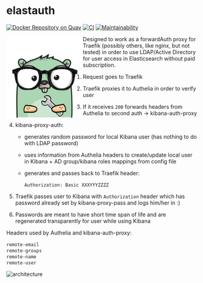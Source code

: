 # elastauth

[![Docker Repository on Quay](https://quay.io/repository/wasilak/elastauth/status "Docker Repository on Quay")](https://quay.io/repository/wasilak/elastauth) [![CI](https://github.com/wasilak/elastauth/actions/workflows/main.yml/badge.svg)](https://github.com/wasilak/elastauth/actions/workflows/main.yml) [![Maintainability](https://api.codeclimate.com/v1/badges/d75cc6b44c7c33f0b530/maintainability)](https://codeclimate.com/github/wasilak/elastauth/maintainability)

<img align="left" src="https://github.com/wasilak/elastauth/blob/main/gopher.png?raw=true" width="40%" height="40%" />

Designed to work as a forwardAuth proxy for Traefik (possibly others, like nginx, but not tested) in order to use LDAP/Active Directory for user access in Elasticsearch without paid subscription.

1. Request goes to Traefik
2. Traefik proxies it to Authelia in order to verify user
3. If it receives `200` forwards headers from Authelia to second auth -> kibana-auth-proxy
4. kibana-proxy-auth:
   - generates random password for local Kibana user (has nothing to do with LDAP password)
   - uses information from Authelia headers to create/update local user in Kibana + AD group/kibana roles mappings from config file
   - generates and passes back to Traefik header:

      ```
      Authorization: Basic XXXYYYZZZZ
      ```

5. Traefik passes user to Kibana with `Authorization` header which has password already set by kibana-proxy-pass and logs him/her in :)
6. Passwords are meant to have short time span of life and are regenerated transparently for user while using Kibana

Headers used by Authelia and kibana-auth-proxy:

```
remote-email
remote-groups
remote-name
remote-user
```

![architecture](https://github.com/wasilak/kibana-auth-proxy/blob/main/kibana-auth-proxy.png?raw=true)
